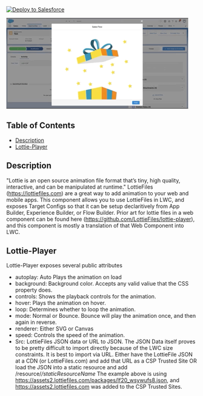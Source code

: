 <a href="https://githubsfdeploy.herokuapp.com?owner=madmax983&repo=lottie-lwc&ref=main">
  <img alt="Deploy to Salesforce"
       src="https://raw.githubusercontent.com/afawcett/githubsfdeploy/master/deploy.png">
</a>

![gif of lottie-player](/assets/present.gif "Lottie Player Gif")
## Table of Contents

-   [Description](#description)
-   [Lottie-Player](#lottie-player)

## Description

"Lottie is an open source animation file format that’s tiny, high quality, interactive, and can be manipulated at runtime." LottieFiles (https://lottiefiles.com) are a great way to add animation to your web and mobile apps. This component allows you to use LottieFiles in LWC, and exposes Target Configs so that it can be setup declaritively from App Builder, Experience Builder, or Flow Builder. Prior art for lottie files in a web component can be found here (https://github.com/LottieFiles/lottie-player), and this component is mostly a translation of that Web Component into LWC.

## Lottie-Player

Lottie-Player exposes several public attributes

- autoplay: Auto Plays the animation on load
- background: Background color. Accepts any valid valiue that the CSS property does.
- controls: Shows the playback controls for the animation.
- hover: Plays the animation on hover.
- loop: Determines whether to loop the animation.
- mode: Normal or Bounce. Bounce will play the animation once, and then again in reverse.
- renderer: Either SVG or Canvas
- speed: Controls the speed of the animation.
- Src: LottieFiles JSON data or URL to JSON. The JSON Data itself proves to be pretty difficult to import directly because of the LWC size constraints. It is best to import via URL. Either have the LottieFile JSON at a CDN (or LottieFiles.com) and add that URL as a CSP Trusted Site OR load the JSON into a static resource and add /resource/*/staticResourceName* The example above is using https://assets2.lottiefiles.com/packages/lf20_wsywufs8.json, and https://assets2.lottiefiles.com was added to the CSP Trusted Sites.


